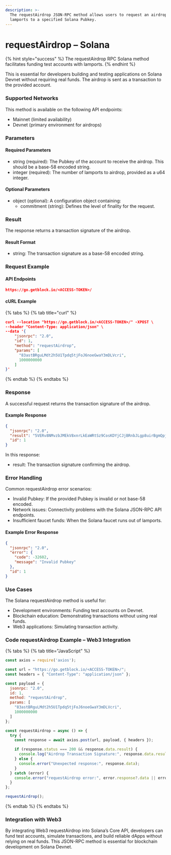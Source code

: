 ```yaml
---
description: >-
  The requestAirdrop JSON-RPC method allows users to request an airdrop of
  lamports to a specified Solana Pubkey.
---
```


# requestAirdrop – Solana

{% hint style="success" %}
The requestAirdrop RPC Solana method facilitates funding test accounts with lamports.&#x20;
{% endhint %}

This is essential for developers building and testing applications on Solana Devnet without requiring real funds. The airdrop is sent as a transaction to the provided account.

### Supported Networks

This method is available on the following API endpoints:

* Mainnet (limited availability)
* Devnet (primary environment for airdrops)

### Parameters

#### Required Parameters

* string (required): The Pubkey of the account to receive the airdrop. This should be a base-58 encoded string.
* integer (required): The number of lamports to airdrop, provided as a u64 integer.

#### Optional Parameters

* object (optional): A configuration object containing:
  * commitment (string): Defines the level of finality for the request.

### Result

The response returns a transaction signature of the airdrop.

#### Result Format

* string: The transaction signature as a base-58 encoded string.

### Request Example

#### API Endpoints

```json
https://go.getblock.io/<ACCESS-TOKEN>/
```

#### cURL Example

{% tabs %}
{% tab title="curl" %}
```json
curl --location "https://go.getblock.io/<ACCESS-TOKEN>/" -XPOST \
--header "Content-Type: application/json" \
--data '{
    "jsonrpc": "2.0",
    "id": 1,
    "method": "requestAirdrop",
    "params": [
      "83astBRguLMdt2h5U1Tpdq5tjFoJ6noeGwaY3mDLVcri",
      1000000000
    ]
}'
```
{% endtab %}
{% endtabs %}

### Response

A successful request returns the transaction signature of the airdrop.

#### Example Response

```json
{
  "jsonrpc": "2.0",
  "result": "5VERv8NMvzbJMEkV8xnrLkEaWRtSz9CosKDYjCJjBRnbJLgp8uirBgmQpjKhoR4tjF3ZpRzrFmBV6UjKdiSZkQUW",
  "id": 1
}
```

In this response:

* result: The transaction signature confirming the airdrop.

### Error Handling

Common requestAirdrop error scenarios:

* Invalid Pubkey: If the provided Pubkey is invalid or not base-58 encoded.
* Network issues: Connectivity problems with the Solana JSON-RPC API endpoints.
* Insufficient faucet funds: When the Solana faucet runs out of lamports.

#### Example Error Response

```json
{
  "jsonrpc": "2.0",
  "error": {
    "code": -32602,
    "message": "Invalid Pubkey"
  },
  "id": 1
}
```

### Use Cases

The Solana requestAirdrop method is useful for:

* Development environments: Funding test accounts on Devnet.
* Blockchain education: Demonstrating transactions without using real funds.
* Web3 applications: Simulating transaction activity.

### Code requestAirdrop Example – Web3 Integration

{% tabs %}
{% tab title="JavaScript" %}
```javascript
const axios = require('axios');

const url = "https://go.getblock.io/<ACCESS-TOKEN>/";
const headers = { "Content-Type": "application/json" };

const payload = {
  jsonrpc: "2.0",
  id: 1,
  method: "requestAirdrop",
  params: [
    "83astBRguLMdt2h5U1Tpdq5tjFoJ6noeGwaY3mDLVcri",
    1000000000
  ]
};

const requestAirdrop = async () => {
  try {
    const response = await axios.post(url, payload, { headers });

    if (response.status === 200 && response.data.result) {
      console.log("Airdrop Transaction Signature:", response.data.result);
    } else {
      console.error("Unexpected response:", response.data);
    }
  } catch (error) {
    console.error("requestAirdrop error:", error.response?.data || error.message);
  }
};

requestAirdrop();
```
{% endtab %}
{% endtabs %}

### Integration with Web3

By integrating Web3 requestAirdrop into Solana’s Core API, developers can fund test accounts, simulate transactions, and build reliable dApps without relying on real funds. This JSON-RPC method is essential for blockchain development on Solana Devnet.

